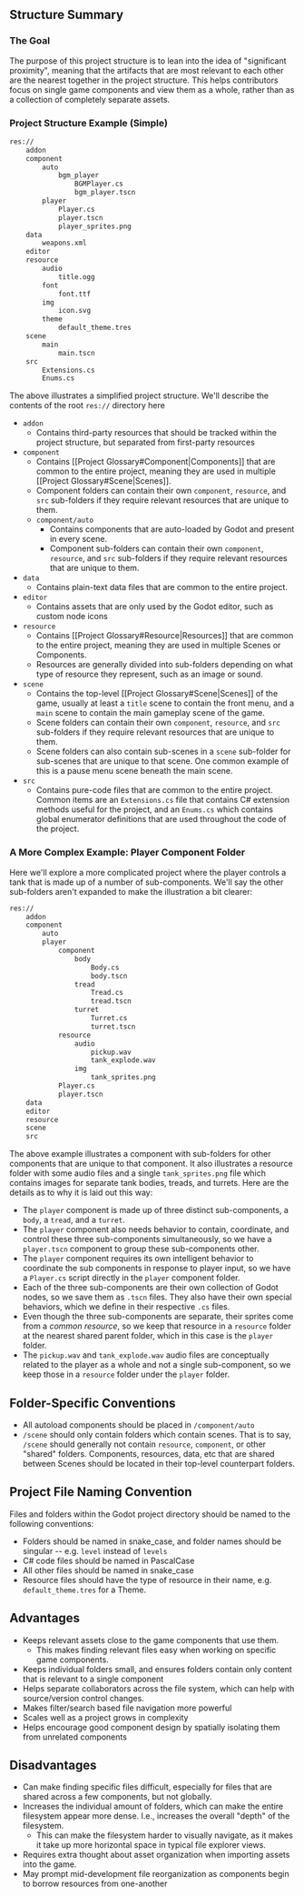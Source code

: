 ## Structure Summary
### The Goal
The purpose of this project structure is to lean into the idea of "significant proximity", meaning that the artifacts that are most relevant to each other are the nearest together in the project structure. This helps contributors focus on single game components and view them as a whole, rather than as a collection of completely separate assets.
### Project Structure Example (Simple)
```txt
res://
	addon
	component
		auto
			bgm_player
				BGMPlayer.cs
				bgm_player.tscn
		player
			Player.cs
			player.tscn
			player_sprites.png
	data
		weapons.xml
	editor
	resource
		audio
			title.ogg
		font
			font.ttf
		img
			icon.svg
		theme
			default_theme.tres
	scene
		main
			main.tscn
	src
		Extensions.cs
		Enums.cs
```

The above illustrates a simplified project structure. We'll describe the contents of the root `res://` directory here
* `addon`
	* Contains third-party resources that should be tracked within the project structure, but separated from first-party resources
* `component`
	* Contains [[Project Glossary#Component|Components]] that are common to the entire project, meaning they are used in multiple [[Project Glossary#Scene|Scenes]].
	* Component folders can contain their own `component`, `resource`, and `src` sub-folders if they require relevant resources that are unique to them.
	* `component/auto`
		* Contains components that are auto-loaded by Godot and present in every scene.
		* Component sub-folders can contain their own `component`, `resource`, and `src` sub-folders if they require relevant resources that are unique to them.
* `data`
	* Contains plain-text data files that are common to the entire project.
* `editor`
	* Contains assets that are only used by the Godot editor, such as custom node icons
* `resource`
	* Contains [[Project Glossary#Resource|Resources]] that are common to the entire project, meaning they are used in multiple Scenes or Components.
	* Resources are generally divided into sub-folders depending on what type of resource they represent, such as an image or sound.
* `scene`
	* Contains the top-level [[Project Glossary#Scene|Scenes]] of the game, usually at least a `title` scene to contain the front menu, and a `main` scene to contain the main gameplay scene of the game.
	* Scene folders can contain their own `component`, `resource`, and `src` sub-folders if they require relevant resources that are unique to them.
	* Scene folders can also contain sub-scenes in a `scene` sub-folder for sub-scenes that are unique to that scene. One common example of this is a pause menu scene beneath the main scene.
* `src`
	* Contains pure-code files that are common to the entire project. Common items are an `Extensions.cs` file that contains C# extension methods useful for the project, and an `Enums.cs` which contains global enumerator definitions that are used throughout the code of the project.

### A More Complex Example: Player Component Folder
Here we'll explore a more complicated project where the player controls a tank that is made up of a number of sub-components. We'll say the other sub-folders aren't expanded to make the illustration a bit clearer:

```txt
res://
	addon
	component
		auto
		player
			component
				body
					Body.cs
					body.tscn
				tread
					Tread.cs
					tread.tscn
				turret
					Turret.cs
					turret.tscn
			resource
				audio
					pickup.wav
					tank_explode.wav
				img
					tank_sprites.png
			Player.cs
			player.tscn
	data
	editor
	resource
	scene
	src
```

The above example illustrates a component with sub-folders for other components that are unique to that component. It also illustrates a resource folder with some audio files and a single `tank_sprites.png` file which contains images for separate tank bodies, treads, and turrets. Here are the details as to why it is laid out this way:
* The `player` component is made up of three distinct sub-components, a `body`, a `tread`, and a `turret`.
* The `player` component also needs behavior to contain, coordinate, and control these three sub-components simultaneously, so we have a `player.tscn` component to group these sub-components other.
* The `player` component requires its own intelligent behavior to coordinate the sub components in response to player input, so we have a `Player.cs` script directly in the `player` component folder.
* Each of the three sub-components are their own collection of Godot nodes, so we save them as `.tscn` files. They also have their own special behaviors, which we define in their respective `.cs` files.
* Even though the three sub-components are separate, their sprites come from a _common resource_, so we keep that resource in a `resource` folder at the nearest shared parent folder, which in this case is the `player` folder.
* The `pickup.wav` and `tank_explode.wav` audio files are conceptually related to the player as a whole and not a single sub-component, so we keep those in a `resource` folder under the `player` folder.

## Folder-Specific Conventions
* All autoload components should be placed in `/component/auto`
* `/scene` should only contain folders which contain scenes. That is to say, `/scene` should generally not contain `resource`, `component`, or other "shared" folders. Components, resources, data, etc that are shared between Scenes should be located in their top-level counterpart folders.

## Project File Naming Convention
Files and folders within the Godot project directory should be named to the following conventions:
* Folders should be named in snake_case, and folder names should be singular -- e.g. `level` instead of `levels`
* C# code files should be named in PascalCase
* All other files should be named in snake_case
* Resource files should have the type of resource in their name, e.g. `default_theme.tres` for a Theme.
## Advantages
* Keeps relevant assets close to the game components that use them.
	* This makes finding relevant files easy when working on specific game components.
* Keeps individual folders small, and ensures folders contain only content that is relevant to a single component
* Helps separate collaborators across the file system, which can help with source/version control changes.
* Makes filter/search based file navigation more powerful
* Scales well as a project grows in complexity
* Helps encourage good component design by spatially isolating them from unrelated components
## Disadvantages
* Can make finding specific files difficult, especially for files that are shared across a few components, but not globally.
* Increases the individual amount of folders, which can make the entire filesystem appear more dense. I.e., increases the overall "depth" of the filesystem.
	* This can make the filesystem harder to visually navigate, as it makes it take up more horizontal space in typical file explorer views.
* Requires extra thought about asset organization when importing assets into the game.
* May prompt mid-development file reorganization as components begin to borrow resources from one-another